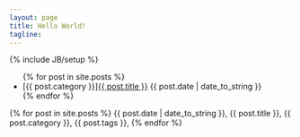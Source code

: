 ```yaml
---
layout: page
title: Hello World!
tagline: 
---
```

{% include JB/setup %}

<ul class="posts">
  {% for post in site.posts %}
    <li>
      [{{ post.category }}]<a href="{{ BASE_PATH }}{{ post.url }}">{{ post.title }}</a>
      <span>{{ post.date | date_to_string }}</span>
    </li> 
  {% endfor %}
</ul>

{% for post in site.posts %}
  {{ post.date | date_to_string }},
  {{ post.title }},
  {{ post.category }},
  {{ post.tags }},
{% endfor %}